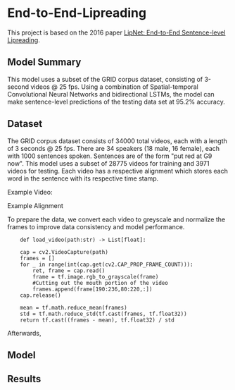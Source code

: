 # End-to-End-Lipreading

This project is based on the 2016 paper [LipNet: End-to-End Sentence-level Lipreading](https://arxiv.org/abs/1611.01599).

## Model Summary

This model uses a subset of the GRID corpus dataset, consisting of 3-second videos @ 25 fps. Using a combination of Spatial-temporal Convolutional Neural Networks and bidirectional LSTMs, the model can make sentence-level predictions of the testing data set at 95.2% accuracy.

## Dataset

The GRID corpus dataset consists of 34000 total videos, each with a length of 3 seconds @ 25 fps. There are 34 speakers (18 male, 16 female), each with 1000 sentences spoken. Sentences are of the form "put red at G9 now". This model uses a subset of 28775 videos for training and 3971 videos for testing. Each video has a respective alignment which stores each word in the sentence with its respective time stamp. 

Example Video:


Example Alignment

To prepare the data, we convert each video to greyscale and normalize the frames to improve data consistency and model performance. 

```python3
    def load_video(path:str) -> List[float]:

    cap = cv2.VideoCapture(path)
    frames = []
    for _ in range(int(cap.get(cv2.CAP_PROP_FRAME_COUNT))):
        ret, frame = cap.read()
        frame = tf.image.rgb_to_grayscale(frame)
        #Cutting out the mouth portion of the video
        frames.append(frame[190:236,80:220,:])
    cap.release()

    mean = tf.math.reduce_mean(frames)
    std = tf.math.reduce_std(tf.cast(frames, tf.float32))
    return tf.cast((frames - mean), tf.float32) / std
```

Afterwards, 

## Model


## Results
